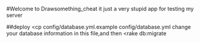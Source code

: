 #Welcome to Drawsomething_cheat
    it just a very stupid app for testing my server

##deploy
<cp config/database.yml.example config/database.yml
change your database information in this file,and then
<rake db:migrate
